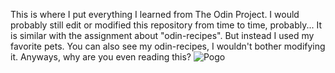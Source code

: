This is where I put everything I learned from The Odin Project.
I would probably still edit or modified this repository from time to time, probably...
It is similar with the assignment about "odin-recipes".
But instead I used my favorite pets.
You can also see my odin-recipes, I wouldn't bother modifying it.
Anyways, why are you even reading this?
![Pogo](https://i.redd.it/cfnb9o9q5pt41.jpg)
